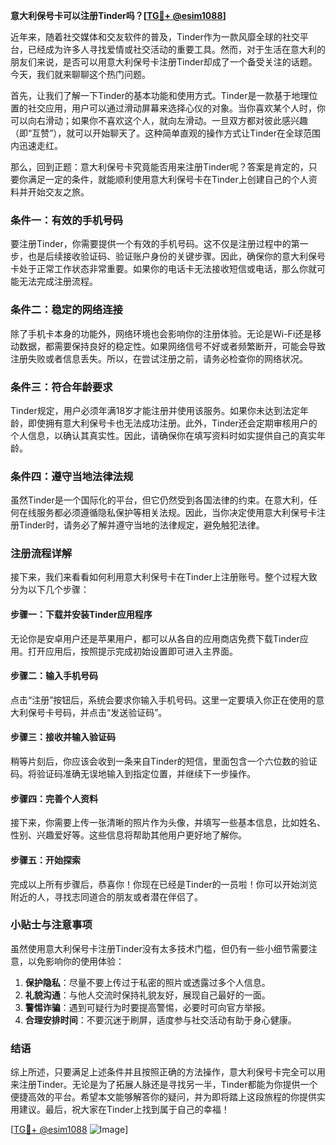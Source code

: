 **意大利保号卡可以注册Tinder吗？[[TG💪+ @esim1088](https://t.me/s/esim1088)]**

近年来，随着社交媒体和交友软件的普及，Tinder作为一款风靡全球的社交平台，已经成为许多人寻找爱情或社交活动的重要工具。然而，对于生活在意大利的朋友们来说，是否可以用意大利保号卡注册Tinder却成了一个备受关注的话题。今天，我们就来聊聊这个热门问题。

首先，让我们了解一下Tinder的基本功能和使用方式。Tinder是一款基于地理位置的社交应用，用户可以通过滑动屏幕来选择心仪的对象。当你喜欢某个人时，你可以向右滑动；如果你不喜欢这个人，就向左滑动。一旦双方都对彼此感兴趣（即“互赞”），就可以开始聊天了。这种简单直观的操作方式让Tinder在全球范围内迅速走红。

那么，回到正题：意大利保号卡究竟能否用来注册Tinder呢？答案是肯定的，只要你满足一定的条件，就能顺利使用意大利保号卡在Tinder上创建自己的个人资料并开始交友之旅。

### 条件一：有效的手机号码

要注册Tinder，你需要提供一个有效的手机号码。这不仅是注册过程中的第一步，也是后续接收验证码、验证账户身份的关键步骤。因此，确保你的意大利保号卡处于正常工作状态非常重要。如果你的电话卡无法接收短信或电话，那么你就可能无法完成注册流程。

### 条件二：稳定的网络连接

除了手机卡本身的功能外，网络环境也会影响你的注册体验。无论是Wi-Fi还是移动数据，都需要保持良好的稳定性。如果网络信号不好或者频繁断开，可能会导致注册失败或者信息丢失。所以，在尝试注册之前，请务必检查你的网络状况。

### 条件三：符合年龄要求

Tinder规定，用户必须年满18岁才能注册并使用该服务。如果你未达到法定年龄，即使拥有意大利保号卡也无法成功注册。此外，Tinder还会定期审核用户的个人信息，以确认其真实性。因此，请确保你在填写资料时如实提供自己的真实年龄。

### 条件四：遵守当地法律法规

虽然Tinder是一个国际化的平台，但它仍然受到各国法律的约束。在意大利，任何在线服务都必须遵循隐私保护等相关法规。因此，当你决定使用意大利保号卡注册Tinder时，请务必了解并遵守当地的法律规定，避免触犯法律。

### 注册流程详解

接下来，我们来看看如何利用意大利保号卡在Tinder上注册账号。整个过程大致分为以下几个步骤：

#### 步骤一：下载并安装Tinder应用程序

无论你是安卓用户还是苹果用户，都可以从各自的应用商店免费下载Tinder应用。打开应用后，按照提示完成初始设置即可进入主界面。

#### 步骤二：输入手机号码

点击“注册”按钮后，系统会要求你输入手机号码。这里一定要填入你正在使用的意大利保号卡号码，并点击“发送验证码”。

#### 步骤三：接收并输入验证码

稍等片刻后，你应该会收到一条来自Tinder的短信，里面包含一个六位数的验证码。将验证码准确无误地输入到指定位置，并继续下一步操作。

#### 步骤四：完善个人资料

接下来，你需要上传一张清晰的照片作为头像，并填写一些基本信息，比如姓名、性别、兴趣爱好等。这些信息将帮助其他用户更好地了解你。

#### 步骤五：开始探索

完成以上所有步骤后，恭喜你！你现在已经是Tinder的一员啦！你可以开始浏览附近的人，寻找志同道合的朋友或者潜在伴侣了。

### 小贴士与注意事项

虽然使用意大利保号卡注册Tinder没有太多技术门槛，但仍有一些小细节需要注意，以免影响你的使用体验：

1. **保护隐私**：尽量不要上传过于私密的照片或透露过多个人信息。
2. **礼貌沟通**：与他人交流时保持礼貌友好，展现自己最好的一面。
3. **警惕诈骗**：遇到可疑行为时要提高警惕，必要时可向官方举报。
4. **合理安排时间**：不要沉迷于刷屏，适度参与社交活动有助于身心健康。

### 结语

综上所述，只要满足上述条件并且按照正确的方法操作，意大利保号卡完全可以用来注册Tinder。无论是为了拓展人脉还是寻找另一半，Tinder都能为你提供一个便捷高效的平台。希望本文能够解答你的疑问，并为即将踏上这段旅程的你提供实用建议。最后，祝大家在Tinder上找到属于自己的幸福！

[[TG💪+ @esim1088](https://t.me/s/esim1088) ![Image](https://i.postimg.cc/4NQfJmqS/Snipaste-2025-05-13-00-14-12.png)]